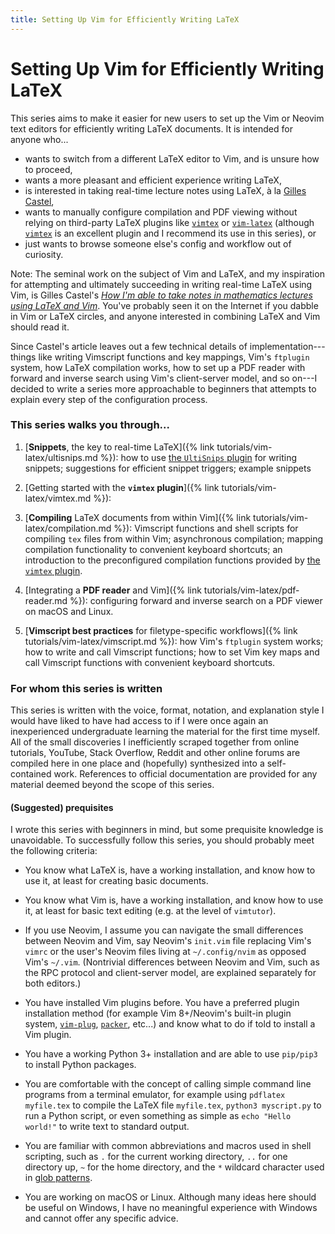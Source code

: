 ```yaml
---
title: Setting Up Vim for Efficiently Writing LaTeX
---
```

# Setting Up Vim for Efficiently Writing LaTeX

This series aims to make it easier for new users to set up the Vim or Neovim text editors for efficiently writing LaTeX documents. It is intended for anyone who...

- wants to switch from a different LaTeX editor to Vim, and is unsure how to proceed,
- wants a more pleasant and efficient experience writing LaTeX,
- is interested in taking real-time lecture notes using LaTeX, à la [Gilles Castel](https://castel.dev/),
- wants to manually configure compilation and PDF viewing without relying on third-party LaTeX plugins like [`vimtex`](https://github.com/vim-latex/vim-latex) or [`vim-latex`](https://github.com/vim-latex/vim-latex) (although [`vimtex`](https://github.com/vim-latex/vim-latex) is an excellent plugin and I recommend its use in this series), or
- just wants to browse someone else's config and workflow out of curiosity.

Note: The seminal work on the subject of Vim and LaTeX, and my inspiration for attempting and ultimately succeeding in writing real-time LaTeX using Vim, is Gilles Castel's [*How I'm able to take notes in mathematics lectures using LaTeX and Vim*](https://castel.dev/post/lecture-notes-1/). You've probably seen it on the Internet if you dabble in Vim or LaTeX circles, and anyone interested in combining LaTeX and Vim should read it.

Since Castel's article leaves out a few technical details of implementation---things like writing Vimscript functions and key mappings, Vim's `ftplugin` system, how LaTeX compilation works, how to set up a PDF reader with forward and inverse search using Vim's client-server model, and so on---I decided to write a series more approachable to beginners that attempts to explain every step of the configuration process.

### This series walks you through...
1. [**Snippets**, the key to real-time LaTeX]({% link tutorials/vim-latex/ultisnips.md %}): how to use [the `UltiSnips` plugin](https://github.com/SirVer/ultisnips) for writing snippets; suggestions for efficient snippet triggers; example snippets

1. [Getting started with the **`vimtex` plugin**]({% link tutorials/vim-latex/vimtex.md %}):

1. [**Compiling** LaTeX documents from within Vim]({% link tutorials/vim-latex/compilation.md %}): Vimscript functions and shell scripts for compiling `tex` files from within Vim; asynchronous compilation; mapping compilation functionality to convenient keyboard shortcuts; an introduction to the preconfigured compilation functions provided by [the `vimtex` plugin](https://github.com/lervag/vimtex).

1. [Integrating a **PDF reader** and Vim]({% link tutorials/vim-latex/pdf-reader.md %}): configuring forward and inverse search on a PDF viewer on macOS and Linux.

1. [**Vimscript best practices** for filetype-specific workflows]({% link tutorials/vim-latex/vimscript.md %}): how Vim's `ftplugin` system works; how to write and call Vimscript functions; how to set Vim key maps and call Vimscript functions with convenient keyboard shortcuts.

### For whom this series is written
This series is written with the voice, format, notation, and explanation style I would have liked to have had access to if I were once again an inexperienced undergraduate learning the material for the first time myself. All of the small discoveries I inefficiently scraped together from online tutorials, YouTube, Stack Overflow, Reddit and other online forums are compiled here in one place and (hopefully) synthesized into a self-contained work. References to official documentation are provided for any material deemed beyond the scope of this series.

#### (Suggested) prequisites
I wrote this series with beginners in mind, but some prequisite knowledge is unavoidable.  To successfully follow this series, you should probably meet the following criteria:

- You know what LaTeX is, have a working installation, and know how to use it, at least for creating basic documents.
- You know what Vim is, have a working installation, and know how to use it, at least for basic text editing (e.g. at the level of `vimtutor`). 
- If you use Neovim, I assume you can navigate the small differences between Neovim and Vim, say Neovim's `init.vim` file replacing Vim's `vimrc` or the user's Neovim files living at `~/.config/nvim` as opposed Vim's `~/.vim`. (Nontrivial differences between Neovim and Vim, such as the RPC protocol and client-server model, are explained separately for both editors.)
- You have installed Vim plugins before. You have a preferred plugin installation method (for example Vim 8+/Neovim's built-in plugin system, [`vim-plug`](https://github.com/junegunn/vim-plug), [`packer`](https://github.com/wbthomason/packer.nvim), etc...) and know what to do if told to install a Vim plugin.
- You have a working Python 3+ installation and are able to use `pip/pip3` to install Python packages.
- You are comfortable with the concept of calling simple command line programs from a terminal emulator, for example using `pdflatex myfile.tex` to compile the LaTeX file `myfile.tex`, `python3 myscript.py` to run a Python script, or even something as simple as `echo "Hello world!"` to write text to standard output.
  
- You are familiar with common abbreviations and macros used in shell scripting, such as `.` for the current working directory, `..` for one directory up, `~` for the home directory, and the `*` wildcard character used in [glob patterns](https://en.wikipedia.org/wiki/Glob_(programming)). 

- You are working on macOS or Linux. Although many ideas here should be useful on Windows, I have no meaningful experience with Windows and cannot offer any specific advice.

<!-- - Common 


<!-- [Video series](https://www.youtube.com/channel/UCOi2wszcfvs0j9Pcom3z9VA/featured) -->
